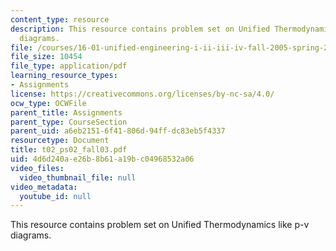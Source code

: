 ```yaml
---
content_type: resource
description: This resource contains problem set on Unified Thermodynamics like p-v
  diagrams.
file: /courses/16-01-unified-engineering-i-ii-iii-iv-fall-2005-spring-2006/4d6d240ae26b8b61a19bc04968532a06_t02_ps02_fall03.pdf
file_size: 10454
file_type: application/pdf
learning_resource_types:
- Assignments
license: https://creativecommons.org/licenses/by-nc-sa/4.0/
ocw_type: OCWFile
parent_title: Assignments
parent_type: CourseSection
parent_uid: a6eb2151-6f41-806d-94ff-dc83eb5f4337
resourcetype: Document
title: t02_ps02_fall03.pdf
uid: 4d6d240a-e26b-8b61-a19b-c04968532a06
video_files:
  video_thumbnail_file: null
video_metadata:
  youtube_id: null
---
```

This resource contains problem set on Unified Thermodynamics like p-v diagrams.